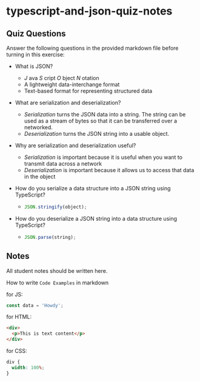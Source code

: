 # typescript-and-json-quiz-notes

## Quiz Questions

Answer the following questions in the provided markdown file before turning in this exercise:

- What is JSON?

  - _J_ ava _S_ cript _O_ bject _N_ otation
  - A lightweight data-interchange format
  - Text-based format for representing structured data

- What are serialization and deserialization?

  - _Serialization_ turns the JSON data into a string. The string can be used as a stream of bytes so that it can be transferred over a networked.
  - _Deserialization_ turns the JSON string into a usable object.

- Why are serialization and deserialization useful?

  - _Serialization_ is important because it is useful when you want to transmit data across a network
  - _Deserialization_ is important because it allows us to access that data in the object

- How do you serialize a data structure into a JSON string using TypeScript?

  - ```js
    JSON.stringify(object);
    ```

- How do you deserialize a JSON string into a data structure using TypeScript?

  - ```js
    JSON.parse(string);
    ```

## Notes

All student notes should be written here.

How to write `Code Examples` in markdown

for JS:

```javascript
const data = 'Howdy';
```

for HTML:

```html
<div>
  <p>This is text content</p>
</div>
```

for CSS:

```css
div {
  width: 100%;
}
```
